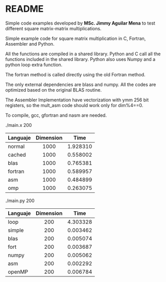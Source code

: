# README

Simple code examples developed by **MSc. Jimmy Aguilar Mena** to test different square matrix-matrix multiplications.

Simple example code for square matrix multiplication in C, Fortran, Assembler and Python. 

All the functions are compiled in a shared library. Python and C call all the functions included in the shared library. Python 
also uses Numpy and a python loop extra function.

The fortran method is called directly using the old Fortran method.

The only external dependencies are blass and numpy. All the codes are optimized based on the original BLAS routine. 

The Assembler Implementation have vectorization with ymm 256 bit registers, so the mult_asm code should work only for dim%4==0.

To compile, gcc, gfortran and nasm are needed.

./main.x 200

| Languaje | Dimension |   Time   |
|----------|:---------:|:--------:|
| normal   | 1000 	   | 1.928310 |
| cached   | 1000	   | 0.558002 |
| blas	   | 1000	   | 0.765381 |
| fortran  | 1000	   | 0.589957 |
| asm	   | 1000	   | 0.484899 |
| omp	   | 1000	   | 0.263075 |


./main.py 200  

| Languaje | Dimension |   Time   |
|----------|:---------:|:--------:|
| loop     |   200	   | 4.303328 |
| simple   |   200	   | 0.003462 |
| blas     |   200	   | 0.005074 |
| fort     |   200	   | 0.003687 |
| numpy    |   200	   | 0.005062 |
| asm      |   200	   | 0.002292 |
| openMP   |   200	   | 0.006784 |
